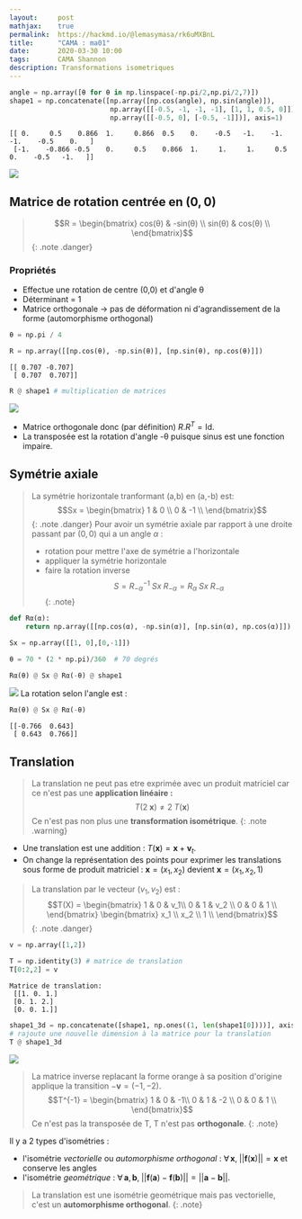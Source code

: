 ```yaml
---
layout:     post
mathjax:    true
permalink:  https://hackmd.io/@lemasymasa/rk6uMXBnL
title:      "CAMA : ma01"
date:       2020-03-30 10:00
tags:       CAMA Shannon
description: Transformations isometriques
---
```

~~~ python
angle = np.array([θ for θ in np.linspace(-np.pi/2,np.pi/2,7)])
shape1 = np.concatenate([np.array([np.cos(angle), np.sin(angle)]), 
                         np.array([[-0.5, -1, -1, -1], [1, 1, 0.5, 0]]),
                         np.array([[-0.5, 0], [-0.5, -1]])], axis=1)
~~~

~~~
[[ 0.     0.5    0.866  1.     0.866  0.5    0.    -0.5   -1.    -1.    -1.    -0.5    0.   ]
 [-1.    -0.866 -0.5    0.     0.5    0.866  1.     1.     1.     0.5    0.    -0.5   -1.   ]]
~~~

![](https://i.imgur.com/mDwFYuu.png)
## Matrice de rotation centrée en $(0, 0)$
> $$R = \begin{bmatrix}
> cos(θ) & -sin(θ) \\
> sin(θ) & cos(θ)  \\
> \end{bmatrix}$$
{: .note .danger}

### Propriétés
* Effectue une rotation de centre (0,0) et d'angle θ
* Déterminant = 1
* Matrice orthogonale $\rightarrow$ pas de déformation ni d'agrandissement de la forme (automorphisme orthogonal)

~~~ python
θ = np.pi / 4

R = np.array([[np.cos(θ), -np.sin(θ)], [np.sin(θ), np.cos(θ)]])
~~~

~~~
[[ 0.707 -0.707]
 [ 0.707  0.707]]
~~~

~~~ python
R @ shape1 # multiplication de matrices
~~~

![](https://i.imgur.com/5gX0s31.png)
* Matrice orthogonale donc (par définition) $R.R^T = \textrm{Id}$.
* La transposée est la rotation d'angle -θ puisque sinus est une fonction impaire.

## Symétrie axiale
> La symétrie horizontale tranformant (a,b) en (a,-b) est:
> $$Sx = \begin{bmatrix}
> 1 & 0 \\
> 0 & -1  \\
> \end{bmatrix}$$
{: .note .danger}
> Pour avoir un symétrie axiale par rapport à une droite passant par $(0,0)$ qui a un angle $\alpha$ :
> * rotation pour mettre l'axe de symétrie a l'horizontale
> * appliquer la symétrie horizontale
> * faire la rotation inverse
> $$
> S = R_{-α}^{-1}\; Sx\; R_{-α} = R_α\;Sx\; R_{-α}
> $$
{: .note}
~~~ python
def Rα(α):
    return np.array([[np.cos(α), -np.sin(α)], [np.sin(α), np.cos(α)]])

Sx = np.array([[1, 0],[0,-1]])

θ = 70 * (2 * np.pi)/360  # 70 degrés

Rα(θ) @ Sx @ Rα(-θ) @ shape1
~~~

![](https://i.imgur.com/6xoIcP1.png)
La rotation selon l'angle est :
~~~ python
Rα(θ) @ Sx @ Rα(-θ)
~~~
~~~
[[-0.766  0.643]
 [ 0.643  0.766]]
~~~

## Translation

> La translation ne peut pas etre exprimée avec un produit matriciel car ce n'est pas une **application linéaire :**
> $$
> T(2\;\textbf{x}) \ne 2\; T(\textbf{x})
> $$
> Ce n'est pas non plus une **transformation isométrique**.
{: .note .warning}

* Une translation est une addition : $T(\textbf{x}) = \textbf{x} + \textbf{v}_t$.
* On change la représentation des points pour exprimer les translations sous forme de produit matriciel : $\textbf{x} = (x_1, x_2)$ devient $\textbf{x} = (x_1, x_2, 1)$

> La translation par le vecteur $(v_1, v_2)$ est : 
> $$T(X) = 
> \begin{bmatrix}
> 1 & 0 & v_1\\
> 0 & 1 & v_2 \\
> 0 & 0 & 1 \\
> \end{bmatrix}
> \begin{bmatrix}
> x_1 \\
> x_2 \\
> 1 \\
> \end{bmatrix}$$
{: .note .danger}


~~~python
v = np.array([1,2])

T = np.identity(3) # matrice de translation
T[0:2,2] = v
~~~

~~~
Matrice de translation:
 [[1. 0. 1.]
 [0. 1. 2.]
 [0. 0. 1.]]
~~~

~~~python
shape1_3d = np.concatenate([shape1, np.ones((1, len(shape1[0])))], axis=0) 
# rajoute une nouvelle dimension à la matrice pour la translation
T @ shape1_3d
~~~

![](https://i.imgur.com/mDN8rHe.png)

> La matrice inverse replacant la forme orange à sa position d'origine applique la transition $-\textbf{v} = (-1,-2)$.
> $$T^{-1} = 
> \begin{bmatrix}
> 1 & 0 & -1\\
> 0 & 1 & -2 \\
> 0 & 0 & 1 \\
> \end{bmatrix}$$
> Ce n'est pas la transposée de T, T n'est pas **orthogonale**.
{: .note}

Il y a 2 types d'isométries : 
* l'isométrie *vectorielle* ou *automorphisme orthogonal* : $\forall\, \textbf{x}, \;||\textbf{f}(\textbf{x})|| = \textbf{x}$ et conserve les angles
* l'isométrie *geométrique* : $\forall\, \textbf{a}, \textbf{b}, \; ||\textbf{f}(\textbf{a}) - \textbf{f}(\textbf{b})|| = ||\textbf{a} - \textbf{b}||$.

> La translation est une isométrie geométrique mais pas vectorielle, c'est un **automorphisme orthogonal**.
{: .note}
